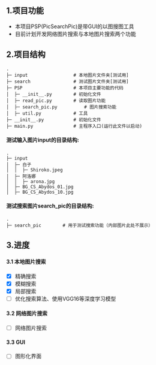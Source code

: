 ## 1.项目功能
- 本项目PSP(PicSearchPic)是带GUI的以图搜图工具
- 目前计划开发网络图片搜索与本地图片搜索两个功能

## 2.项目结构
```
.
├─ input                 # 本地图片文件夹[测试用]
├─ search                # 测试图片文件夹[测试用]
├─ PSP                   # 本项目主要功能的代码
│  ├─ __init__.py        # 初始化文件
│  ├─ read_pic.py        # 读取图片功能
│  ├─ search_pic.py          # 图片搜索功能
│  ├─ util.py            # 工具
├─ __init__.py           # 初始化文件
├─ main.py               # 主程序入口(运行此文件以启动)
```
#### 测试输入图片input的目录结构:
```
.
├─ input
│  ├─ 白子
│  │  ├─ Shiroko.jpeg
│  ├─ 阿洛娜
│  │  ├─ arona.jpg
│  ├─ BG_CS_Abydos_01.jpg
│  ├─ BG_CS_Abydos_10.jpg
```
#### 测试搜索图片search_pic的目录结构:
```
.
├─ search_pic        # 用于测试搜索功能（内部图片此处不展示）
```

## 3.进度
#### 3.1 本地图片搜索
- [x] 精确搜索
- [x] 模糊搜索
- [x] 局部搜索
- [ ] 优化搜索算法、使用VGG16等深度学习模型
#### 3.2 网络图片搜索
- [ ] 网络图片搜索
#### 3.3 GUI
- [ ] 图形化界面